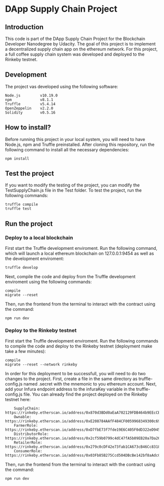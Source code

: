 # DApp Supply Chain Project
## Introduction
This code is part of the DApp Supply Chain Project for the Blockchain Developer Nanodegree by Udacity. The goal of this project is to implement a decentralized supply chain app on the ethereum network. For this project, a full coffee supply chain system was developed and deployed to the Rinkeby testnet.

## Development
The project vas developed using the following software:
```
Node.js         v10.19.0
npm             v8.1.1
Truffle         v5.4.14
OpenZeppelin    v2.2.0
Solidity        v0.5.16
```

## How to install?
Before running this project in your local system, you will need to have Node.js, npm and Truffle preinstalled. After cloning this repository, run the following command to install all the necessary dependencies:
```
npm install
```

## Test the project
If you want to modify the testing of the project, you can modify the TestSupplyChain.js file in the Test folder. To test the project, run the following commands:
```
truffle compile
truffle test
``` 

## Run the project
### Deploy to a local blockchain
First start the Truffle development enviroment. Run the following command, which will launch a local ethereum blockchain on 127.0.0.1:9454 as well as the development enviroment:
```
truffle develop
```
Next, compile the code and deploy from the Truffle development enviroment using the following commands:
```
compile
migrate --reset
```
Then, run the frontend from the terminal to interact with the contract using the command:
```
npm run dev
```

### Deploy to the Rinkeby testnet
First start the Truffle development enviroment. Run the following commands to compile the code and deploy to the Rinkeby testnet (deployment make take a few minutes):
```
compile
migrate --reset --network rinkeby
```
In order for this deployment to be successfull, you will need to do two changes to the project. First, create a file in the same directory as truffle-config.js named .secret with the mnemonic to you ethereum account. Next, add your Infura endpoint address to the infuraKey variable in the truffle-config.js file. You can already find the project deployed on the Rinkeby testnet here:
```
    SupplyChain:        https://rinkeby.etherscan.io/address/0x870d3BDd0aEaA702129FDB464b9EEcCB1C457a93          
    Ownable:            https://rinkeby.etherscan.io/address/0xE208784AAfF484CF0059968349300c6956EfE02E          
    FarmerRole:         https://rinkeby.etherscan.io/address/0xD7fbE73f7fde19E6C405F0dD322eD945Ac379FF2          
    DistributorRole:    https://rinkeby.etherscan.io/address/0x2cf59b0799c4dC47fA5b09EB20a7Da2628F0536C          
    RetailerRole:       https://rinkeby.etherscan.io/address/0x279c0cDF42e73fab1CA673cB46Cc8318bf5C99F0          
    ConsumerRole:       https://rinkeby.etherscan.io/address/0x03Fb85B275Ccd504DBcBe142bf8aAdcC23C2fA75
```
Then, run the frontend from the terminal to interact with the contract using the command:
```
npm run dev
```


